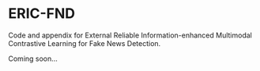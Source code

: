 # ERIC-FND

Code and appendix for External Reliable Information-enhanced Multimodal Contrastive Learning for Fake News Detection. 

Coming soon...
